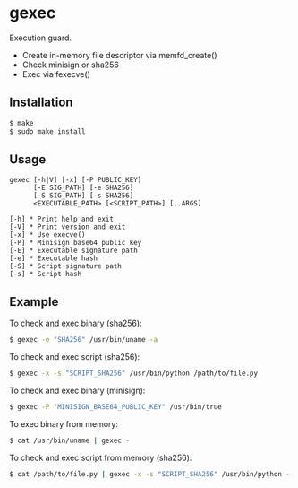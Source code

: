 # gexec

Execution guard.

- Create in-memory file descriptor via memfd_create()
- Check minisign or sha256
- Exec via fexecve()

## Installation
```sh
$ make
$ sudo make install
```

## Usage
```text
gexec [-h|V] [-x] [-P PUBLIC_KEY]
      [-E SIG_PATH] [-e SHA256]
      [-S SIG_PATH] [-s SHA256]
      <EXECUTABLE_PATH> [<SCRIPT_PATH>] [..ARGS]

[-h] * Print help and exit
[-V] * Print version and exit
[-x] * Use execve()
[-P] * Minisign base64 public key
[-E] * Executable signature path
[-e] * Executable hash
[-S] * Script signature path
[-s] * Script hash
```

## Example

To check and exec binary (sha256):
```sh
$ gexec -e "SHA256" /usr/bin/uname -a
```

To check and exec script (sha256):
```sh
$ gexec -x -s "SCRIPT_SHA256" /usr/bin/python /path/to/file.py
```

To check and exec binary (minisign):
```sh
$ gexec -P "MINISIGN_BASE64_PUBLIC_KEY" /usr/bin/true
```

To exec binary from memory:
```sh
$ cat /usr/bin/uname | gexec -
```

To check and exec script from memory (sha256):
```sh
$ cat /path/to/file.py | gexec -x -s "SCRIPT_SHA256" /usr/bin/python -
```
